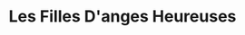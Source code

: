 ---
title: "Les Filles D'anges Heureuses"
url: /le-cres/les-filles-danges-heureuses/
shop: Kleidung
---
